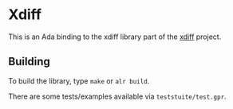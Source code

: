 # Xdiff

This is an Ada binding to the xdiff library part of the [xdiff](https://github.com/libgit2/xdiff) project.

## Building

To build the library, type `make` or `alr build`.

There are some tests/examples available via `teststuite/test.gpr`. 

